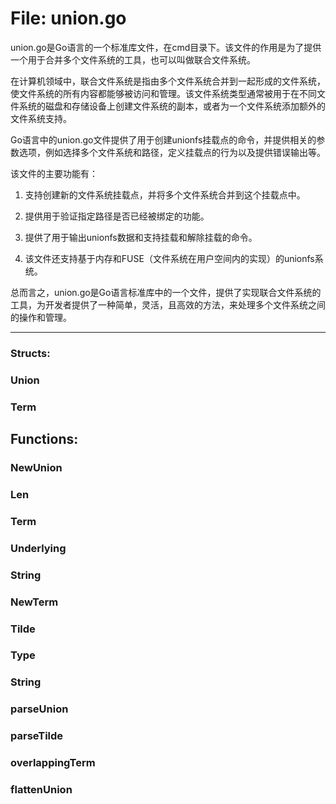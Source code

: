 # File: union.go

union.go是Go语言的一个标准库文件，在cmd目录下。该文件的作用是为了提供一个用于合并多个文件系统的工具，也可以叫做联合文件系统。

在计算机领域中，联合文件系统是指由多个文件系统合并到一起形成的文件系统，使文件系统的所有内容都能够被访问和管理。该文件系统类型通常被用于在不同文件系统的磁盘和存储设备上创建文件系统的副本，或者为一个文件系统添加额外的文件系统支持。

Go语言中的union.go文件提供了用于创建unionfs挂载点的命令，并提供相关的参数选项，例如选择多个文件系统和路径，定义挂载点的行为以及提供错误输出等。

该文件的主要功能有：

1. 支持创建新的文件系统挂载点，并将多个文件系统合并到这个挂载点中。

2. 提供用于验证指定路径是否已经被绑定的功能。

3. 提供了用于输出unionfs数据和支持挂载和解除挂载的命令。

4. 该文件还支持基于内存和FUSE（文件系统在用户空间内的实现）的unionfs系统。

总而言之，union.go是Go语言标准库中的一个文件，提供了实现联合文件系统的工具，为开发者提供了一种简单，灵活，且高效的方法，来处理多个文件系统之间的操作和管理。




---

### Structs:

### Union





### Term





## Functions:

### NewUnion





### Len





### Term





### Underlying





### String





### NewTerm





### Tilde





### Type





### String





### parseUnion





### parseTilde





### overlappingTerm





### flattenUnion





